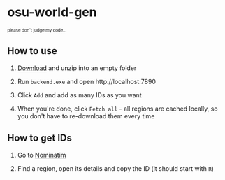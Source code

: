 # osu-world-gen

<sup><sub>please don't judge my code...</sub></sup>

## How to use

1. [Download](https://github.com/OctoDumb/osu-world-gen/releases/latest) and unzip into an empty folder

2. Run `backend.exe` and open http://localhost:7890

3. Click `Add` and add as many IDs as you want

4. When you're done, click `Fetch all` - all regions are cached locally, so you don't have to re-download them every time

## How to get IDs

1. Go to [Nominatim](https://nominatim.openstreetmap.org/ui/search.html)

2. Find a region, open its details and copy the ID (it should start with `R`)
